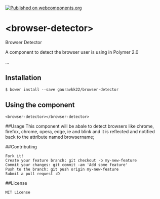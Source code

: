 [![Published on webcomponents.org](https://img.shields.io/badge/webcomponents.org-published-blue.svg)](https://www.webcomponents.org/element/owner/my-element)
# \<browser-detector\>

Browser Detector

A component to detect the browser user is using in Polymer 2.0

<base href="https://raw-dot-custom-elements.appspot.com/gauravkk22/browser-detector/abf4d58c2c7113eb72a469e312f88c4d728f19f9/browser-detector/">
<!-- START-HIDDEN-SECTION: Add imports and styling here. -->
<script src="../webcomponentsjs/webcomponents-lite.js"></script>
<link rel="import" href="browser-detector.html">
<!-- END-HIDDEN-SECTION: Add the visible part of the demo below. -->
<browser-detector>...</browser-detector>



## Installation
```
$ bower install --save gauravkk22/browser-detector
```

## Using the component

```
<browser-detector></browser-detector>
```

##Usage
<browser-detector></browser-detector>
This component will be abale to detect browsers like chrome, firefox, chrome, opera, edge, ie and blink and it is reflected  and notified back to the attribute named browsername;


##Contributing

```
Fork it!
Create your feature branch: git checkout -b my-new-feature
Commit your changes: git commit -am 'Add some feature'
Push to the branch: git push origin my-new-feature
Submit a pull request :D

```
##License

```
MIT License

```
